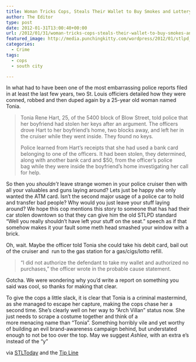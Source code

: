 ```yaml
---
title: Woman Tricks Cops, Steals Their Wallet to Buy Smokes and Lottery Tickets
author: The Editor
type: post
date: 2012-01-31T13:00:40+00:00
url: /2012/01/31/woman-tricks-cops-steals-their-wallet-to-buy-smokes-and-lottery-tickets/
featured_image: http://media.punchingkitty.com/wordpress/2012/01/stlpd_car.jpeg
categories:
  - Crime
tags:
  - cops
  - south city

---
```

In what had to have been one of the most embarrassing police reports filed in at least the last few years, two St. Louis officiers detailed how they were conned, robbed and then duped again by a 25-year old woman named Tonia.

> Tonia Rene Hart, 25, of the 5400 block of Blow Street, told police that her boyfriend had stolen her keys after an argument. The officers drove Hart to her boyfriend&#8217;s home, two blocks away, and left her in the cruiser while they went inside. They found no keys.
> 
> Police learned from Hart&#8217;s receipts that she had used a bank card belonging to one of the officers. It had been stolen, they determined, along with another bank card and $50, from the officer&#8217;s police bag while they were inside the boyfriend&#8217;s home investigating her call for help.

So then you _shouldn&#8217;t_ leave strange women in your police cruiser then with all your valuables and guns laying around? Lets just be happy she only wanted the ATM card. Isn&#8217;t the second major usage of a police car to hold and transfer bad people? Why would you just leave your stuff laying around? We hope this cop mentions this story to someone that has had their car stolen downtown so that they can give him the old STLPD standard &#8220;Well you really shouldn&#8217;t have left your stuff on the seat.&#8221; speech as if that somehow makes it your fault some meth head smashed your window with a brick.

Oh, wait. Maybe the officer told Tonia she could take his debit card, bail out of the cruiser and  run to the gas station for a gas/cigs/lotto refill.

> &#8220;I did not authorize the defendant to take my wallet and authorized no purchases,&#8221; the officer wrote in the probable cause statement.

Gotcha. We were wondering why you&#8217;d write a report on something you said was cool, so thanks for making that clear.

To give the cops a little slack, it is clear that Tonia is a criminal mastermind, as she managed to escape her capture, making the cops chase her a second time. She&#8217;s clearly well on her way to &#8220;Arch Villan&#8221; status now. She just needs to scrape a costume together and think of a more menacing name than &#8220;Tonia&#8221;. Something horribly vile and yet worthy of building an evil brand-awareness campaign behind, but understated enough to not be too over the top. May we suggest _Ashlee,_ with an extra e&#8217;s instead of the &#8220;y&#8221;

via <a href="http://www.stltoday.com/news/local/crime-and-courts/st-louis-police-officer-tricked-into-paying-for-woman-s/article_37d783d2-4923-11e1-9574-001a4bcf6878.html" target="_blank">STLToday</a> and the <a href="http://punchningkitty.com/tips" target="_blank">Tip Line</a>